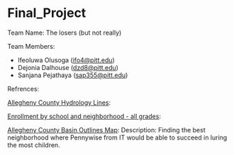 # Final_Project

Team Name: The losers (but not really) 

Team Members: 
- Ifeoluwa Olusoga (ifo4@pitt.edu)
- Dejonia Dalhouse (dzd8@pitt.edu)
- Sanjana Pejathaya (sap355@pitt.edu)

Refrences:

[Allegheny County Hydrology Lines](https://data.wprdc.org/dataset/allegheny-county-hydrology-lines): 

[Enrollment by school and neighborhood - all grades](https://data.wprdc.org/dataset/pittsburgh-public-schools-enrollment/resource/7b0660d1-c812-496d-ab0a-8560902e9e70): 

[Allegheny County Basin Outlines Map](https://data.wprdc.org/dataset/allegheny-county-basin-outlines-map/resource/5e0d744a-8934-4336-8641-2411fcb07d6c): 
Description: Finding the best neighborhood where Pennywise from IT would be able to succeed in luring the most children.
